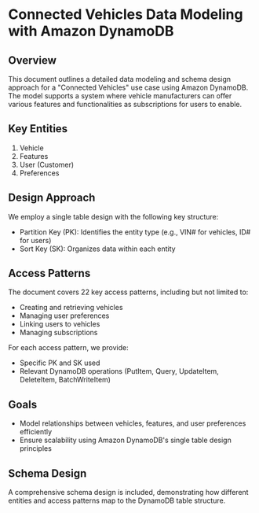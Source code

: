 # Connected Vehicles Data Modeling with Amazon DynamoDB

## Overview

This document outlines a detailed data modeling and schema design approach for a "Connected Vehicles" use case using Amazon DynamoDB. The model supports a system where vehicle manufacturers can offer various features and functionalities as subscriptions for users to enable.

## Key Entities

1. Vehicle
2. Features
3. User (Customer)
4. Preferences

## Design Approach

We employ a single table design with the following key structure:

- Partition Key (PK): Identifies the entity type (e.g., VIN# for vehicles, ID# for users)
- Sort Key (SK): Organizes data within each entity

## Access Patterns

The document covers 22 key access patterns, including but not limited to:

- Creating and retrieving vehicles
- Managing user preferences
- Linking users to vehicles
- Managing subscriptions

For each access pattern, we provide:
- Specific PK and SK used
- Relevant DynamoDB operations (PutItem, Query, UpdateItem, DeleteItem, BatchWriteItem)

## Goals

- Model relationships between vehicles, features, and user preferences efficiently
- Ensure scalability using Amazon DynamoDB's single table design principles

## Schema Design

A comprehensive schema design is included, demonstrating how different entities and access patterns map to the DynamoDB table structure.
